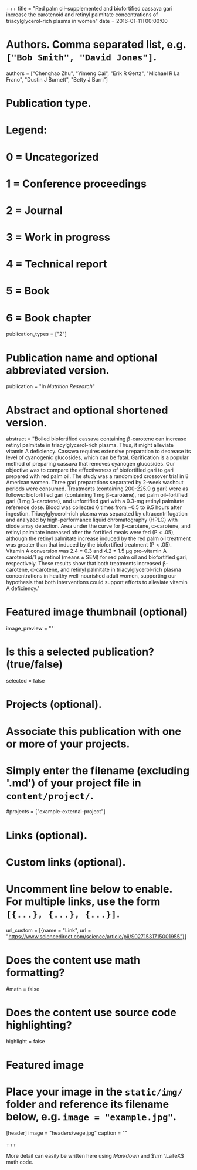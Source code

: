 +++
title = "Red palm oil–supplemented and biofortified cassava gari increase the carotenoid and retinyl palmitate concentrations of triacylglycerol-rich plasma in women"
date = 2016-01-11T00:00:00

# Authors. Comma separated list, e.g. `["Bob Smith", "David Jones"]`.
authors = ["Chenghao Zhu", "Yimeng Cai", "Erik R Gertz", "Michael R La Frano", "Dustin J Burnett", "Betty J Burri"]

# Publication type.
# Legend:
# 0 = Uncategorized
# 1 = Conference proceedings
# 2 = Journal
# 3 = Work in progress
# 4 = Technical report
# 5 = Book
# 6 = Book chapter
publication_types = ["2"]

# Publication name and optional abbreviated version.
publication = "In *Nutrition Research*"

# Abstract and optional shortened version.
abstract = "Boiled biofortified cassava containing β-carotene can increase retinyl palmitate in triacylglycerol-rich plasma. Thus, it might alleviate vitamin A deficiency. Cassava requires extensive preparation to decrease its level of cyanogenic glucosides, which can be fatal. Garification is a popular method of preparing cassava that removes cyanogen glucosides. Our objective was to compare the effectiveness of biofortified gari to gari prepared with red palm oil. The study was a randomized crossover trial in 8 American women. Three gari preparations separated by 2-week washout periods were consumed. Treatments (containing 200-225.9 g gari) were as follows: biofortified gari (containing 1 mg β-carotene), red palm oil–fortified gari (1 mg β-carotene), and unfortified gari with a 0.3-mg retinyl palmitate reference dose. Blood was collected 6 times from −0.5 to 9.5 hours after ingestion. Triacylglycerol-rich plasma was separated by ultracentrifugation and analyzed by high-performance liquid chromatography (HPLC) with diode array detection. Area under the curve for β-carotene, α-carotene, and retinyl palmitate increased after the fortified meals were fed (P < .05), although the retinyl palmitate increase induced by the red palm oil treatment was greater than that induced by the biofortified treatment (P < .05). Vitamin A conversion was 2.4 ± 0.3 and 4.2 ± 1.5 μg pro–vitamin A carotenoid/1 μg retinol (means ± SEM) for red palm oil and biofortified gari, respectively. These results show that both treatments increased β-carotene, α-carotene, and retinyl palmitate in triacylglycerol-rich plasma concentrations in healthy well-nourished adult women, supporting our hypothesis that both interventions could support efforts to alleviate vitamin A deficiency."

# Featured image thumbnail (optional)
image_preview = ""

# Is this a selected publication? (true/false)
selected = false

# Projects (optional).
#   Associate this publication with one or more of your projects.
#   Simply enter the filename (excluding '.md') of your project file in `content/project/`.
#projects = ["example-external-project"]

# Links (optional).

# Custom links (optional).
#   Uncomment line below to enable. For multiple links, use the form `[{...}, {...}, {...}]`.
url_custom = [{name = "Link", url = "https://www.sciencedirect.com/science/article/pii/S0271531715001955"}]

# Does the content use math formatting?
#math = false

# Does the content use source code highlighting?
highlight = false

# Featured image
# Place your image in the `static/img/` folder and reference its filename below, e.g. `image = "example.jpg"`.
[header]
image = "headers/vege.jpg"
caption = ""

+++

More detail can easily be written here using *Markdown* and $\rm \LaTeX$ math code.
